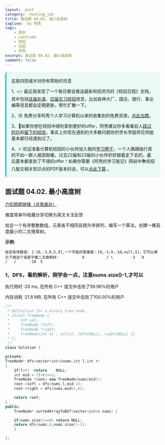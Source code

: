 ```yaml
---
layout:  post
category:  hunting_job
title: 面试题 04.02. 最小高度树
tagline:  by 阿秀
tags:
    - 原创
    - LeetCode
    - 校招
    - 社招
    - 阿秀
excerpt: 面试题 04.02. 最小高度树
comment: false
---
```






<div style="border-color: #24C6DC;
            background-color: #e9f9f3;         
            margin: 1rem 0;
        padding: .25rem 1rem;
        border-left-width: .3rem;
        border-left-style: solid;
        border-radius: .5rem;
        color: inherit;">
  <p>这是四则或许对你有帮助的讯息</p>
  <p>1、👉 最近我发现了一个每日都会推送最新校招资讯的《校招日程》文档，其中包括<a href="https://flowus.cn/ee50d5eb-3cd5-4f74-880e-95b215dd4ff2" target="_blank">往届补录</a>、<a href="https://flowus.cn/5f327c98-1e31-46c8-b86b-5ac6105e021f" target="_blank">应届实习校招</a>信息，比如各种大厂、国企、银行、事业编等信息都会定期更新，帮忙扩散一下。</p>  
  <p>2、😍
    免费分享阿秀个人学习计算机以来的收集到的免费资源，<a style="text-decoration: underline" href="/notes/07-resources/01-free/01-introduce.html" target="_blank">点此白嫖</a>。
  </p>
  <p>3、🚀如果你想在校招中顺利拿到更好的offer，阿秀建议你多看看前人<a style="text-decoration: underline" href="https://www.yuque.com/tuobaaxiu/httmmc/npg1k81zeq4wfpyz" target="_blank">踩过的坑</a>和<a style="text-decoration: underline"  target="_blank" href="https://www.yuque.com/tuobaaxiu/httmmc/gge9ppd0mbu2d3dp">留下的经验</a>，事实上你现在遇到的大多数问题你的学长学姐师兄师姐基本都已经遇到过了。
  </p>
  <p>4、🔥 欢迎准备计算机校招的小伙伴加入我的<a  style="text-decoration: underline" href="https://www.yuque.com/tuobaaxiu/httmmc/xg0otqvc17wfx4u9" target="_blank">学习圈子</a>，一个人踽踽独行真的不如一群人报团取暖，过去22届和23届的小伙伴好好跟着走下去的，最后基本都拿到了不错的offer！如果你需要《阿秀的学习笔记》网站中📚︎校招八股文相关知识点的PDF版本的话，可以<a style="text-decoration: underline" href="/notes/08-other/02-question.html#_5、如何下载阿秀的学习笔记内容pdf版本" target="_blank">点此下载</a> 。</p>   </div>




<p id="最小高度树"></p>



## 面试题 04.02. 最小高度树

[力扣原题链接（点我直达）](https://leetcode-cn.com/problems/minimum-height-tree-lcci/)

难度简单10收藏分享切换为英文关注反馈

给定一个有序整数数组，元素各不相同且按升序排列，编写一个算法，创建一棵高度最小的二叉搜索树。

**示例:**

```
给定有序数组: [-10,-3,0,5,9],一个可能的答案是：[0,-3,9,-10,null,5]，它可以表示下面这个高度平衡二叉搜索树：          0          / \        -3   9        /   /      -10  5 
```





### 1、DFS，看的解析，刚学会一点，注意nums.size()-1,才可以

执行用时 :20 ms, 在所有 C++ 提交中击败了59.96%的用户

内存消耗 :21.8 MB, 在所有 C++ 提交中击败了100.00%的用户

~~~C++
/**
 * Definition for a binary tree node.
 * struct TreeNode {
 *     int val;
 *     TreeNode *left;
 *     TreeNode *right;
 *     TreeNode(int x) : val(x), left(NULL), right(NULL) {}
 * };
 */
class Solution {

private:
TreeNode* dfs(vector<int>&nums,int l,int r)
{
    if(l>r)  return    NULL;
    int mid = (l+r)>>1;
    TreeNode *root= new TreeNode(nums[mid]);
    root->left = dfs(nums,l,mid-1);
    root->right = dfs(nums,mid+1,r);

    return root;
}
public:
    TreeNode* sortedArrayToBST(vector<int>& nums) {

    if(nums.size()==0) return NULL;
    return dfs(nums,0,nums.size()-1);
    }

};
~~~

<p id="二叉树的最大深度"></p>
